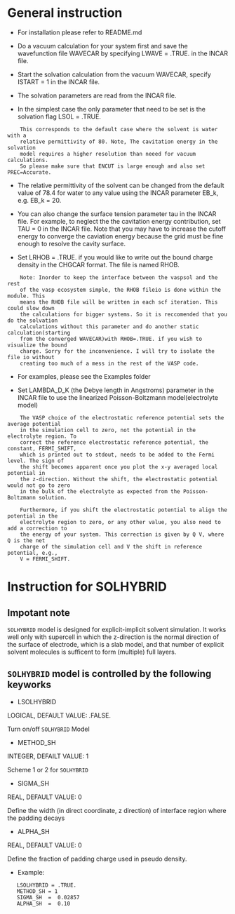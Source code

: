 # General instruction

- For installation please refer to README.md

- Do a vacuum calculation for your system first and save the wavefunction file WAVECAR by 
  specifying LWAVE = .TRUE. in the INCAR file.

- Start the solvation calculation from the vacuum WAVECAR, specify ISTART = 1 in the INCAR file.

- The solvation parameters are read from the INCAR file.

- In the simplest case the only parameter that need to be set is the solvation flag LSOL = .TRUE.
```
    This corresponds to the default case where the solvent is water with a 
    relative permittivity of 80. Note, The cavitation energy in the solvation 
    model requires a higher resolution than neeed for vacuum calculations. 
    So please make sure that ENCUT is large enough and also set PREC=Accurate.
```

- The relative permittivity of the solvent can be changed from the default value of 78.4 for water 
  to any value using the INCAR parameter EB_k, e.g. EB_k = 20.

- You can also change the surface tension parameter tau in the INCAR file. For example, to neglect 
  the the cavitation energy contribution, set TAU = 0 in the INCAR file. Note that you may have to 
  increase the cutoff energy to converge the caviation energy because the grid must be fine enough 
  to resolve the cavity surface. 

- Set LRHOB = .TRUE. if you would like to write out the bound charge density in the CHGCAR format. The file is named RHOB.
```
    Note: Inorder to keep the interface between the vaspsol and the rest 
    of the vasp ecosystem simple, the RHOB fileio is done within the module. This 
    means the RHOB file will be written in each scf iteration. This could slow down 
    the calculations for bigger systems. So it is reccomended that you do the solvation 
    calculations without this parameter and do another static calculation(starting 
    from the converged WAVECAR)with RHOB=.TRUE. if you wish to visualize the bound 
    charge. Sorry for the inconvenience. I will try to isolate the file io without 
    creating too much of a mess in the rest of the VASP code.
```

- For examples, please see the Examples folder

- Set LAMBDA_D_K (the Debye length in Angstroms) parameter in the INCAR file to use the linearized Poisson-Boltzmann model(electrolyte model)
```
    The VASP choice of the electrostatic reference potential sets the average potential
    in the simulation cell to zero, not the potential in the electrolyte region. To
    correct the reference electrostatic reference potential, the constant, FERMI_SHIFT,
    which is printed out to stdout, needs to be added to the Fermi level. The sign of
    the shift becomes apparent once you plot the x-y averaged local potential in
    the z-direction. Without the shift, the electrostatic potential would not go to zero
    in the bulk of the electrolyte as expected from the Poisson-Boltzmann solution.
    
    Furthermore, if you shift the electrostatic potential to align the potential in the
    electrolyte region to zero, or any other value, you also need to add a correction to
    the energy of your system. This correction is given by Q V, where  Q is the net
    charge of the simulation cell and V the shift in reference potential, e.g.,
    V = FERMI_SHIFT. 
```

# Instruction for SOLHYBRID

## Impotant note
```SOLHYBRID``` model is designed for explicit-implicit solvent simulation. It works well only with supercell in which the z-direction is the normal direction of the surface of electrode, which is a slab model, and that number of explicit solvent molecules is sufficent to form (multiple) full layers.

## ```SOLHYBRID``` model is controlled by the following keyworks

- LSOLHYBRID

LOGICAL, DEFAULT VALUE: .FALSE.

Turn on/off ```SOLHYBRID``` Model

- METHOD_SH

INTEGER, DEFAILT VALUE: 1

Scheme 1 or 2 for ```SOLHYBRID```

- SIGMA_SH

REAL, DEFAULT VALUE: 0

Define the width (in direct coordinate, z direction) of interface region where the padding decays

- ALPHA_SH

REAL, DEFAULT VALUE: 0  

Define the fraction of padding charge used in pseudo density.  

- Example:
```
   LSOLHYBRID = .TRUE.
   METHOD_SH = 1
   SIGMA_SH  =  0.02857  
   ALPHA_SH  =  0.10
```
